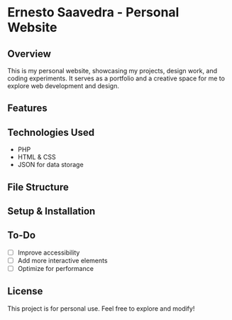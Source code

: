# Ernesto Saavedra - Personal Website

## Overview
This is my personal website, showcasing my projects, design work, and coding experiments. It serves as a portfolio and a creative space for me to explore web development and design.

## Features


## Technologies Used
- PHP
- HTML & CSS
- JSON for data storage

## File Structure


## Setup & Installation


## To-Do
- [ ] Improve accessibility
- [ ] Add more interactive elements
- [ ] Optimize for performance

## License
This project is for personal use. Feel free to explore and modify!

